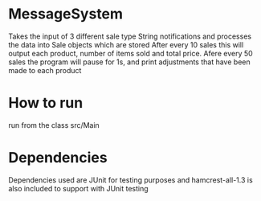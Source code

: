 # MessageSystem

Takes the input of 3 different sale type String notifications and processes the data into Sale objects which are stored
After every 10 sales this will output each product, number of items sold and total price. 
Afere every 50 sales the program will pause for 1s, and print adjustments that have been made to each product

# How to run
run from the class src/Main

# Dependencies
Dependencies used are JUnit for testing purposes and hamcrest-all-1.3 is also included to support with JUnit testing 
